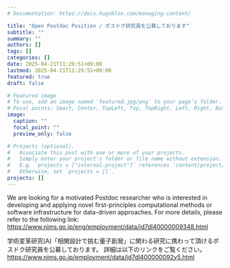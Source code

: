 ```yaml
---
# Documentation: https://docs.hugoblox.com/managing-content/

title: "Open Postdoc Position / ポスドク研究員を公募しております"
subtitle: ""
summary: ""
authors: []
tags: []
categories: []
date: 2025-04-21T11:29:51+09:00
lastmod: 2025-04-21T11:29:51+09:00
featured: true
draft: false

# Featured image
# To use, add an image named `featured.jpg/png` to your page's folder.
# Focal points: Smart, Center, TopLeft, Top, TopRight, Left, Right, BottomLeft, Bottom, BottomRight.
image:
  caption: ""
  focal_point: ""
  preview_only: false

# Projects (optional).
#   Associate this post with one or more of your projects.
#   Simply enter your project's folder or file name without extension.
#   E.g. `projects = ["internal-project"]` references `content/project/deep-learning/index.md`.
#   Otherwise, set `projects = []`.
projects: []
---
```


We are looking for a motivated Postdoc researcher who is interested in developing and applying novel first-principles computational methods or software infrastructure for data-driven approaches.
For more details, please refer to the following link: https://www.nims.go.jp/eng/employment/data/jd7dl40000009348.html

学術変革研究(A)「相関設計で挑む量子創発」に関わる研究に携わって頂けるポスドク研究員を公募しております。
詳細は以下のリンクをご覧ください。
https://www.nims.go.jp/employment/data/jd7dl400000092y5.html